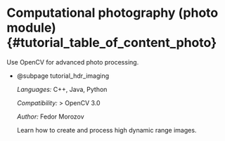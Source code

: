 Computational photography (photo module) {#tutorial_table_of_content_photo}
========================================

Use OpenCV for advanced photo processing.

-   @subpage tutorial_hdr_imaging

    *Languages:* C++, Java, Python

    *Compatibility:* \> OpenCV 3.0

    *Author:* Fedor Morozov

    Learn how to create and process high dynamic range images.
